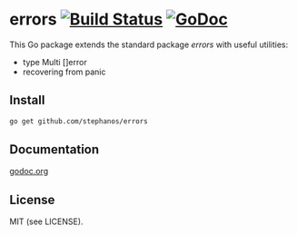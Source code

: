 errors [![Build Status](https://secure.travis-ci.org/stephanos/errors.png)](https://travis-ci.org/stephanos/errors) [![GoDoc](https://camo.githubusercontent.com/6bae67c5189d085c05271a127da5a4bbb1e8eb2c/68747470733a2f2f676f646f632e6f72672f6769746875622e636f6d2f736d61727479737472656574732f676f636f6e7665793f7374617475732e706e67)](http://godoc.org/github.com/stephanos/errors)
======

This Go package extends the standard package *errors* with useful utilities:
- type Multi []error
- recovering from panic


## Install
```bash
go get github.com/stephanos/errors
```

## Documentation
[godoc.org](http://godoc.org/github.com/stephanos/errors)

## License
MIT (see LICENSE).
